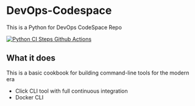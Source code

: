 # DevOps-Codespace
This is a Python for DevOps CodeSpace Repo

[![Python CI Steps Github Actions](https://github.com/guilhermeribeiro19/DevOps-Codespace/actions/workflows/main.yml/badge.svg)](https://github.com/guilhermeribeiro19/DevOps-Codespace/actions/workflows/main.yml)

## What it does

This is a basic cookbook for building command-line tools for the modern era

* Click CLI tool with full continuous integration
* Docker CLI 


